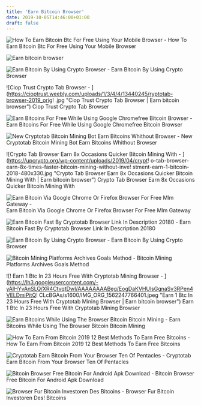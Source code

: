 ```yaml
---
title: 'Earn Bitcoin Browser'
date: 2019-10-05T14:46:00+01:00
draft: false
---
```


![How To Earn Bitcoin Btc For Free Using Your Mobile Browser - ](https://ayomidejohnson.com/wp-content/uploads/2019/01/ct2.png "How To Earn Bitcoin Btc For Free Using Your Mobile Browser | Earn bitcoin browser") How To Earn Bitcoin Btc For Free Using Your Mobile Browser

![Earn bitcoin browser](https://thumbs.gfycat.com/CloudyEssentialBoar-poster.jpg "Earn bitcoin browser") 

![Earn Bitcoin By Using Crypto Browser - ](https://image.slidesharecdn.com/earnbitcoinbyusingcryptobrowser-180919071311/95/earn-bitcoin-by-using-crypto-browser-14-638.jpg?cb=1537344449 "Earn Bitcoin By Using Crypto Browser | Earn bitcoin browser") Earn Bitcoin By Using Crypto Browser

![Ciop Trust Crypto Tab Browser - ](https://cioptrust.weebly.com/uploads/1/3/4/4/13440245/ryptotab-browser-2019_orig!   .jpg "Ciop Trust Crypto Tab Browser | Earn bitcoin browser") Ciop Trust Crypto Tab Browser

![Earn Bitcoins For Free While Using Google Chromefree Bitcoin Browser - ](https://cdn2.mvideo.ir/img/vid_img/1540555444-9049 "Earn Bitcoins For Free While Using Google Chromefree Bitcoin Browser | Earn bitcoin browser") Earn Bitcoins For Free While Using Google Chromefree Bitcoin Browser

![New Cryptotab Bitcoin Mining Bot Earn Bitcoins Whithout Browser - ](https://i.pinimg.com/474x/6e/0e/51/6e0e514a342086b9966af7158a82c934.jpg "New Cryptotab Bitcoin Mining Bot Earn Bitcoins Whithout Browser | Earn bitcoin browser") New Cryptotab Bitcoin Mining Bot Earn Bitcoins Whithout Browser

![Crypto Tab Browser Earn 8x Occasions Quicker Bitcoin Mining With - ](https://upcrypto.org/wp-content/uploads/2019/04/crypt!   o-tab-browser-earn-8x-times-faster-bitcoin-mining-without-inve!   stment-earn-1-bitcoin-2018-480x330.jpg "Crypto Tab Browser Earn 8x Occasions Quicker Bitcoin Mining With | Earn bitcoin browser") Crypto Tab Browser Earn 8x Occasions Quicker Bitcoin Mining With

![Earn Bitcoin Via Google Chrome Or Firefox Browser For Free Mlm Gateway - ](https://4.bp.blogspot.com/-0NbG_Gaokv8/W9YrBhCFI1I/AAAAAAAAIj8/AT7iFIK5dHkdE1rFi3B50CqaTmvUHzooACLcBGAs/s640/2018-10-28_1732.png "Earn Bitcoin Via Google Chrome Or Firefox Browser For Free Mlm Gateway | Earn bitcoin browser") Earn Bitcoin Via Google Chrome Or Firefox Browser For Free Mlm Gateway

![Earn Bitcoin Fast By Cryptotab Browser Link In Description 20180 - ](https://cdn-images-1.medium.com/max/1600/1*nHQEKa9LD09rpUMTwlv2yQ.png "Earn Bitcoin Fast By Cry!   ptotab Browser Link In Description 20180 | Earn bitcoin browser") Earn Bitcoin Fast By Cryptotab Browser Link In Description 20180

![Earn Bitcoin By Using Crypto Browser - ](https://image.slidesharecdn.com/earnbitcoinbyusingcryptobrowser-180919071311/95/earn-bitcoin-by-using-crypto-browser-4-638.jpg?cb=1537344449 "Earn Bitcoin By Using Crypto Browser | Earn bitcoin browser") Earn Bitcoin By Using Crypto Browser

![Bitcoin Mining Platforms Archives Goals Method - ](https://www.goalsmethod.com/wp-content/uploads/2019/05/GoalsMethod-MinerFox-Logo-e1558032379731-373x215.png "Bitcoin Mining Platforms Archives Goals Method | Earn bitcoin browser") Bitcoin Mining Platforms Archives Goals Method

![!   Earn 1 Btc In 23 Hours Free With Cryptotab Mining Browser - ](https://lh3.googleusercontent.com/-yAIHYvAnSLQ/XR4CtvqtDwI/AAAAAAAABeg/EogDaKVHUlsGgnaSv3RPen4VELDmiPitQ!   CLcBGAs/s1600/IMG_ORG_1562247766401.jpeg "Earn 1 Btc In 23 Hours Free With Cryptotab Mining Browser | Earn bitcoin browser") Earn 1 Btc In 23 Hours Free With Cryptotab Mining Browser

![Earn Bitcoins While Using The Browser Bitcoin Bitcoin Mining - ](https://i.pinimg.com/originals/ba/c7/7c/bac77c93f2b8db3ec17ef19bd791569f.png "Earn Bitcoins While Using The Browser Bitcoin Bitcoin Mining | Earn bitcoin browser") Earn Bitcoins While Using The Browser Bitcoin Bitcoin Mining

![How To Earn From Bitcoin 2019 12 Best Methods To Earn Free Bitcoins - ](https://tokenhell.com/wp-content/uploads/earn-bitcoins-with-brave-browser-1-e1564310242438.png "How To Earn From Bitcoin 2019 12 Best Methods To Earn Free Bitcoins | Earn bitcoin browser") How To Earn From Bitcoin 2019 12 Best Methods To Earn Free Bitcoins

![Cryptotab Earn Bitcoin From Your Browser Ten Of Pentacles - ](https://www.tenofpentacles.com/wp-content/uploads/2018/05/cryptotabreview-200x300.png "Cryptotab Earn Bitcoin From Your Browser Ten Of Pentacles | Earn bitcoin browser") Cryptotab Earn Bitcoin From Your Browser Ten Of Pentacles

![Bitcoin Browser Free Bitcoin For Android Apk Download - ](https://image.winudf.com/v2/image/Y29tLmZyZWViaXRjb2luLmJyb3dzZXJfc2NyZWVuXzBfMTUyMjk4MjA4NF8wMzY/screen-0.jpg?fakeurl=1&type=.jpg "Bitcoin Browser Free Bitcoin For Android Apk Download | Earn bitcoin browser") Bitcoin Browser Free Bitcoin For Android Apk Download

![Browser Fur Bitcoin Investoren Des Bitcoins - ](http://toxic-virgin.de/images/4208285887_browser-fuer-bitcoin.jpg "Browser Fur Bitcoin Investoren Des !   Bitcoins | Earn bitcoin browser") Browser Fur Bitcoin Investoren Des! Bitcoins